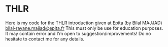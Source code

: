 # THLR
Here is my code for the THLR introduction given at Epita (by Bilal MAJJAD) bilal-rayane.majjad@epita.fr
This must only be use for education purposes. It may contain error and I'm open to suggestion/improvements!
Do no hesitate to contact me for any details.
